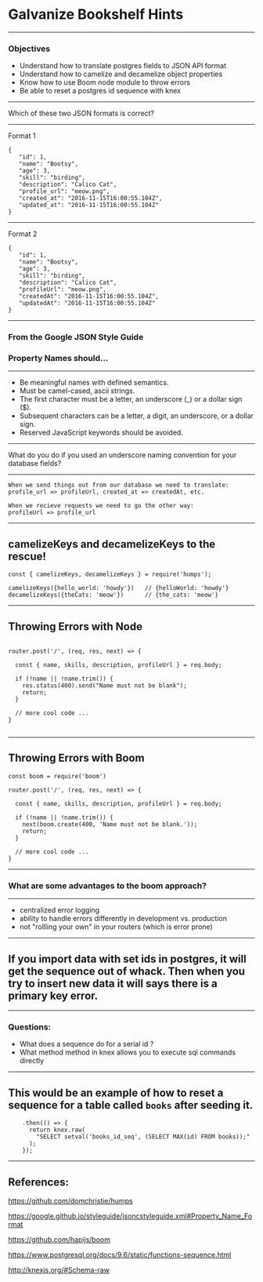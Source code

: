 # Galvanize Bookshelf Hints

---

### Objectives

+ Understand how to translate postgres fields to JSON API format
+ Understand how to camelize and decamelize object properties
+ Know how to use Boom node module to throw errors
+ Be able to reset a postgres id sequence with knex

---

Which of these two JSON formats is correct?

---

Format 1

```
{
   "id": 1,
   "name": "Bootsy",
   "age": 3,
   "skill": "birding",
   "description": "Calico Cat",
   "profile_url": "meow.png",
   "created_at": "2016-11-15T16:00:55.104Z",
   "updated_at": "2016-11-15T16:00:55.104Z"
}
```

---

Format 2

```
{
   "id": 1,
   "name": "Bootsy",
   "age": 3,
   "skill": "birding",
   "description": "Calico Cat",
   "profileUrl": "meow.png",
   "createdAt": "2016-11-15T16:00:55.104Z",
   "updatedAt": "2016-11-15T16:00:55.104Z"
}
```

---

### From the Google JSON Style Guide

### Property Names should...

---

- Be meaningful names with defined semantics.
- Must be camel-cased, ascii strings.
- The first character must be a letter, an underscore (_) or a dollar sign ($).
- Subsequent characters can be a letter, a digit, an underscore, or a dollar sign.
- Reserved JavaScript keywords should be avoided.

---

What do you do if you used an underscore naming convention for your database fields?

---
```
When we send things out from our database we need to translate:
profile_url => profileUrl, created_at => createdAt, etc.

When we recieve requests we need to go the other way:
profileUrl => profile_url
```
---

## camelizeKeys and decamelizeKeys to the rescue!

```
const { camelizeKeys, decamelizeKeys } = require('humps');

camelizeKeys({hello_world: 'howdy'})   // {helloWorld: 'howdy'}
decamelizeKeys({theCats: 'meow'})      // {the_cats: 'meow'}

```

---

## Throwing Errors with Node

```

router.post('/', (req, res, next) => {

  const { name, skills, description, profileUrl } = req.body;

  if (!name || !name.trim()) {
    res.status(400).send("Name must not be blank");
    return;
  }

  // more cool code ...
}


```

---

## Throwing Errors with Boom

```
const boom = require('boom')

router.post('/', (req, res, next) => {

  const { name, skills, description, profileUrl } = req.body;

  if (!name || !name.trim()) {
    next(boom.create(400, 'Name must not be blank.'));
    return;
  }

  // more cool code ...
}

```

---

### What are some advantages to the boom approach?

---

+ centralized error logging
+ ability to handle errors differently in development vs. production
+ not "rollling your own" in your routers (which is error prone)

---

## If you import data with set ids in postgres, it will get the sequence out of whack.  Then when you try to insert new data it will says there is a primary key error.

---

### Questions:
+ What does a sequence do for a serial id ?
+ What method method in knex allows you to execute sql commands directly


---

## This would be an example of how to reset a sequence for a table called `books` after seeding it.


```
    .then(() => {
      return knex.raw(
        "SELECT setval('books_id_seq', (SELECT MAX(id) FROM books));"
      );
    });
```

---

## References:

https://github.com/domchristie/humps

https://google.github.io/styleguide/jsoncstyleguide.xml#Property_Name_Format

https://github.com/hapijs/boom

https://www.postgresql.org/docs/9.6/static/functions-sequence.html

http://knexjs.org/#Schema-raw